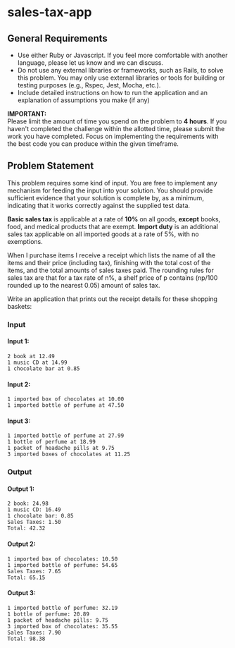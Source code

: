 # sales-tax-app

## General Requirements
- Use either Ruby or Javascript. If you feel more comfortable with another language, please let us know and we can discuss. 
- Do not use any external libraries or frameworks, such as Rails, to solve this problem. You may only use external libraries or tools for building or testing purposes (e.g., Rspec, Jest, Mocha, etc.).
- Include detailed instructions on how to run the application and an explanation of assumptions you make (if any)


**IMPORTANT:**  
Please limit the amount of time you spend on the problem to **4 hours**. If you haven't completed the challenge within the allotted time, please submit the work you have completed. Focus on implementing the requirements with the best code you can produce within the given timeframe.


## Problem Statement 

This problem requires some kind of input. You are free to implement any mechanism for feeding the input into your solution. You should provide sufficient evidence that your solution is complete by, as a minimum, indicating that it works correctly against the supplied test data.

**Basic sales tax** is applicable at a rate of **10%** on all goods, **except** books, food, and medical products that are exempt. **Import duty** is an additional sales tax applicable on all imported goods at a rate of 5%, with no exemptions.

When I purchase items I receive a receipt which lists the name of all the items and their price (including tax), finishing with the total cost of the items, and the total amounts of sales taxes paid. The rounding rules for sales tax are that for a tax rate of n%, a shelf price of p contains (np/100 rounded up to the nearest 0.05) amount of sales tax.


Write an application that prints out the receipt details for these shopping baskets:

### Input

#### Input 1:
```
2 book at 12.49
1 music CD at 14.99
1 chocolate bar at 0.85
```

#### Input 2:
```
1 imported box of chocolates at 10.00
1 imported bottle of perfume at 47.50
```

#### Input 3:
```
1 imported bottle of perfume at 27.99
1 bottle of perfume at 18.99
1 packet of headache pills at 9.75
3 imported boxes of chocolates at 11.25
```

### Output

#### Output 1:
```
2 book: 24.98
1 music CD: 16.49
1 chocolate bar: 0.85
Sales Taxes: 1.50
Total: 42.32
```

#### Output 2:
```
1 imported box of chocolates: 10.50
1 imported bottle of perfume: 54.65
Sales Taxes: 7.65
Total: 65.15
```

#### Output 3:
```
1 imported bottle of perfume: 32.19
1 bottle of perfume: 20.89
1 packet of headache pills: 9.75
3 imported box of chocolates: 35.55
Sales Taxes: 7.90
Total: 98.38
```